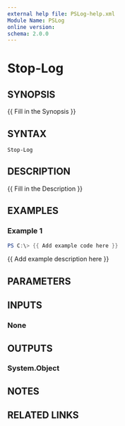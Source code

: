 ```yaml
---
external help file: PSLog-help.xml
Module Name: PSLog
online version:
schema: 2.0.0
---
```


# Stop-Log

## SYNOPSIS
{{ Fill in the Synopsis }}

## SYNTAX

```
Stop-Log
```

## DESCRIPTION
{{ Fill in the Description }}

## EXAMPLES

### Example 1
```powershell
PS C:\> {{ Add example code here }}
```

{{ Add example description here }}

## PARAMETERS

## INPUTS

### None

## OUTPUTS

### System.Object
## NOTES

## RELATED LINKS

